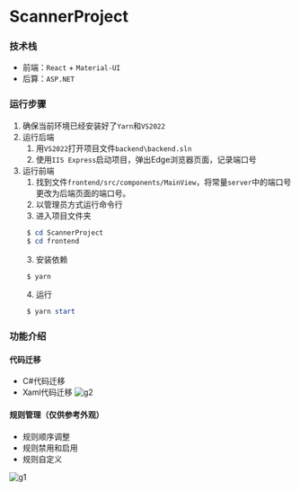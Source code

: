 # ScannerProject

### 技术栈
- 前端：`React` + `Material-UI`
- 后算：`ASP.NET`

### 运行步骤
1. 确保当前环境已经安装好了`Yarn`和`VS2022`
2. 运行后端
    1. 用`VS2022`打开项目文件`backend\backend.sln`
    2. 使用`IIS Express`启动项目，弹出Edge浏览器页面，记录端口号
3. 运行前端
    1. 找到文件`frontend/src/components/MainView`，将常量`server`中的端口号更改为后端页面的端口号。
    2. 以管理员方式运行命令行
    3. 进入项目文件夹
   ``` powershell
    $ cd ScannerProject
    $ cd frontend
    ```
    3. 安装依赖
   ``` powershell
    $ yarn
    ```
    4. 运行
   ``` powershell
    $ yarn start
    ```
   
### 功能介绍
#### 代码迁移
- C#代码迁移
- Xaml代码迁移
  ![g2](https://github.com/Kathleen-Xu/ScannerProject/assets/73981758/d9f2182f-0ff2-42c9-8557-87e9b950894a)

#### 规则管理（仅供参考外观）

- 规则顺序调整
- 规则禁用和启用
- 规则自定义

![g1](https://github.com/Kathleen-Xu/ScannerProject/assets/73981758/470ddebd-4f4e-4d61-984a-fdb92593fb4b)